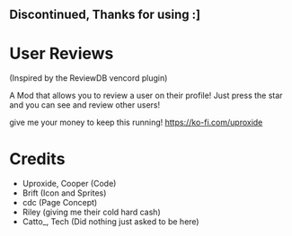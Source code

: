 ## Discontinued, Thanks for using :]

# User Reviews
(Inspired by the ReviewDB vencord plugin)

A Mod that allows you to review a user on their profile!
Just press the star and you can see and review other users!

give me your money to keep this running!
https://ko-fi.com/uproxide

# Credits

 * Uproxide, Cooper (Code)
 * Brift (Icon and Sprites)
 * cdc (Page Concept)
 * Riley (giving me their cold hard cash)
 * Catto_, Tech (Did nothing just asked to be here)
